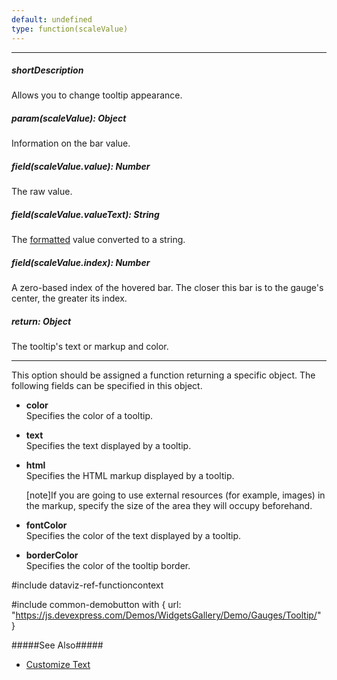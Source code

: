 ```yaml
---
default: undefined
type: function(scaleValue)
---
```

---
##### shortDescription
Allows you to change tooltip appearance.

##### param(scaleValue): Object
Information on the bar value.

##### field(scaleValue.value): Number
The raw value.

##### field(scaleValue.valueText): String
The [formatted](/api-reference/20%20Data%20Visualization%20Widgets/BaseWidget/1%20Configuration/tooltip/format.md '/Documentation/ApiReference/Data_Visualization_Widgets/dxBarGauge/Configuration/tooltip/#format') value converted to a string.

##### field(scaleValue.index): Number
A zero-based index of the hovered bar. The closer this bar is to the gauge's center, the greater its index.

##### return: Object
The tooltip's text or markup and color.

---
This option should be assigned a function returning a specific object. The following fields can be specified in this object.

- **color**        
Specifies the color of a tooltip.

- **text**        
Specifies the text displayed by a tooltip.

- **html**        
Specifies the HTML markup displayed by a tooltip.

    [note]If you are going to use external resources (for example, images) in the markup, specify the size of the area they will occupy beforehand.

- **fontColor**        
Specifies the color of the text displayed by a tooltip.

- **borderColor**        
Specifies the color of the tooltip border.

#include dataviz-ref-functioncontext

#include common-demobutton with {
    url: "https://js.devexpress.com/Demos/WidgetsGallery/Demo/Gauges/Tooltip/"
}

#####See Also#####
- [Customize Text](/concepts/05%20Widgets/zz%20Common/10%20Data%20Visualization%20Widgets/30%20Data%20Formatting/30%20Customize%20Text.md '/Documentation/Guide/Widgets/Common/Data_Visualization_Widgets/Data_Formatting/#Customize_Text')